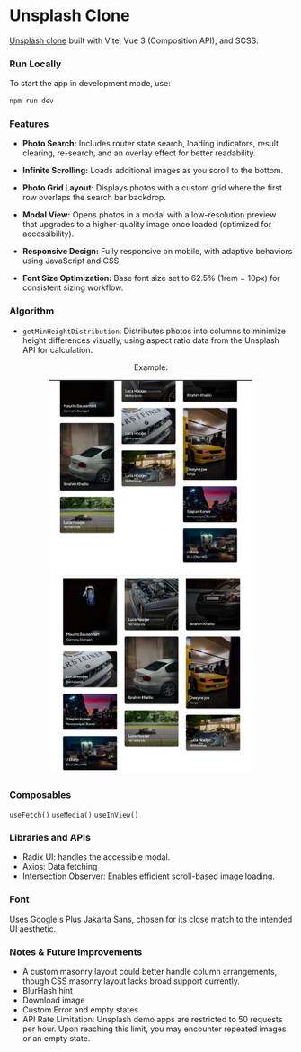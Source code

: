 # Unsplash Clone

[Unsplash clone](https://unsplash-clone-vue.vercel.app/) built with Vite, Vue 3 (Composition API), and SCSS.

### Run Locally

To start the app in development mode, use:

```bash
npm run dev
```

### Features

- **Photo Search:** Includes router state search, loading indicators, result clearing, re-search, and an overlay effect for better readability.

- **Infinite Scrolling:** Loads additional images as you scroll to the bottom.

- **Photo Grid Layout:** Displays photos with a custom grid where the first row overlaps the search bar backdrop.

- **Modal View:** Opens photos in a modal with a low-resolution preview that upgrades to a higher-quality image once loaded (optimized for accessibility).

- **Responsive Design:** Fully responsive on mobile, with adaptive behaviors using JavaScript and CSS.

- **Font Size Optimization:** Base font size set to 62.5% (1rem = 10px) for consistent sizing workflow.

### Algorithm

- `getMinHeightDistribution`: Distributes photos into columns to minimize height differences visually, using aspect ratio data from the Unsplash API for calculation.</br>
<div align="center">
Example:</div>
<p align="center">
  <img src="https://github.com/atolz/Unsplash-Clone-Vue/blob/main/public/shot-1.png?raw=true" height="350" alt="default layout" title="From this">
  <img src="https://github.com/atolz/Unsplash-Clone-Vue/blob/main/public/shot-2.png?raw=true" height="350" alt="optimized layout after algorith" title="To this">
</p>

### Composables

`useFetch()`
`useMedia()`
`useInView()`

### Libraries and APIs

- Radix UI: handles the accessible modal.
- Axios: Data fetching
- Intersection Observer: Enables efficient scroll-based image loading.

### Font

Uses Google's Plus Jakarta Sans, chosen for its close match to the intended UI aesthetic.

### Notes & Future Improvements

- A custom masonry layout could better handle column arrangements, though CSS masonry layout lacks broad support currently.
- BlurHash hint
- Download image
- Custom Error and empty states
- API Rate Limitation: Unsplash demo apps are restricted to 50 requests per hour. Upon reaching this limit, you may encounter repeated images or an empty state.

